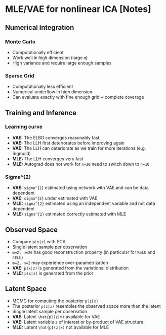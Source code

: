 # MLE/VAE for nonlinear ICA [Notes]

## Numerical Integration
### Monte Carlo
- Computationally efficient
- Work well in high dimension (large `m`)
- High variance and require large enough samples

### Sparse Grid
- Computationally less efficient
- Numerical underflow in high dimension 
- Can evaluate exactly with fine enough grid + complete coverage

## Training and Inference
### Learning curve
- **VAE:** The ELBO converges reasonably fast
- **VAE:** The LLH first deteriorates before improving again
- **VAE:** The LLH can deteriorate as we train for more iterations (e.g. Sigmoid)
- **MLE:** The LLH converges very fast
- **MLE:** Autograd does not work for `n=20` need to switch down to `n=10`

### Sigma^{2}
- **VAE:** `sigma^{2}` estimated using network with VAE and can be data dependent
- **VAE:** `sigma^{2}` under estimated with VAE 
- **MLE:** `sigma^{2}` estimated using an independent variable and not data dependent
- **MLE:** `sigma^{2}` estimated correctly estimated with MLE 

## Observed Space
- Compare `p(x|z)` with PCA
- Single latent sample per observation
- `m=2, n=20` has good reconstruction property (in particular for `ReLU` and `GELU`)
- `m=2, n=2` may experience over-parametrization
- **VAE:** `p(x|z)` is generated from the variational distribution
- **MLE:** `p(x|z)` is generated from the prior

## Latent Space
- MCMC for computing the posterior `p(z|x)`
- The posterior `p(z|x)` resembles the observed space more than the latent
- Single latent sample per observation
- **VAE:** Latent `\hat{p}(z|x)` available for VAE 
- **VAE:** Latent variable `z` of interest or by-product of VAE structure
- **MLE:** Latent `\hat{p}(z|x)` not available for MLE

